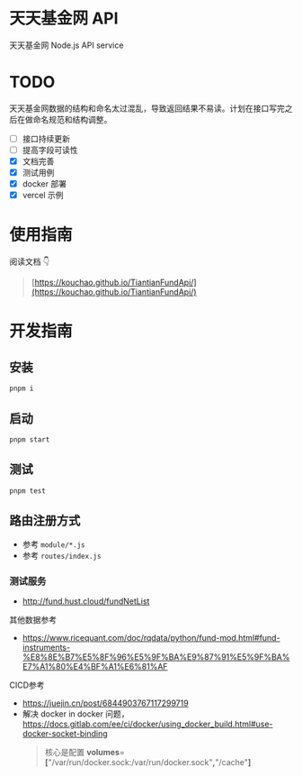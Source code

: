 # 天天基金网 API

天天基金网 Node.js API service

# TODO

天天基金网数据的结构和命名太过混乱，导致返回结果不易读。计划在接口写完之后在做命名规范和结构调整。

- [ ] 接口持续更新
- [ ] 提高字段可读性
- [X] 文档完善
- [X] 测试用例
- [X] docker 部署
- [X] vercel 示例

# 使用指南

阅读文档 👇

> [https://kouchao.github.io/TiantianFundApi/](https://kouchao.github.io/TiantianFundApi/)

# 开发指南

## 安装

```
pnpm i
```

## 启动

```
pnpm start
```

## 测试

```
pnpm test
```

## 路由注册方式

- 参考 `module/*.js`
- 参考 `routes/index.js`

### 测试服务

- http://fund.hust.cloud/fundNetList

其他数据参考

- https://www.ricequant.com/doc/rqdata/python/fund-mod.html#fund-instruments-%E8%8E%B7%E5%8F%96%E5%9F%BA%E9%87%91%E5%9F%BA%E7%A1%80%E4%BF%A1%E6%81%AF


CICD参考

- https://juejin.cn/post/6844903767117299719
- 解决 docker in docker 问题， https://docs.gitlab.com/ee/ci/docker/using_docker_build.html#use-docker-socket-binding
  > 核心是配置  **volumes**=**[**"/var/run/docker.sock:/var/run/docker.sock"**,**"/cache"**]**
  >

